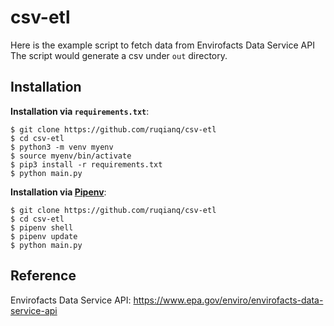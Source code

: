 # csv-etl

Here is the example script to fetch data from Envirofacts Data Service API
The script would generate a csv under `out` directory.

## Installation

**Installation via `requirements.txt`**:
```shell
$ git clone https://github.com/ruqianq/csv-etl
$ cd csv-etl
$ python3 -m venv myenv
$ source myenv/bin/activate
$ pip3 install -r requirements.txt
$ python main.py
```
**Installation via [Pipenv](https://pipenv-fork.readthedocs.io/en/latest/)**:

```shell
$ git clone https://github.com/ruqianq/csv-etl
$ cd csv-etl
$ pipenv shell
$ pipenv update
$ python main.py
```

## Reference
Envirofacts Data Service API: https://www.epa.gov/enviro/envirofacts-data-service-api
